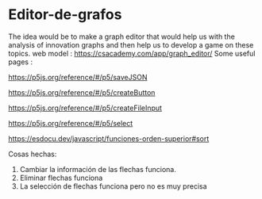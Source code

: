 # Editor-de-grafos
The idea would be to make a graph editor that would help us with the analysis of innovation graphs and then help us to develop a game on these topics.
web model : https://csacademy.com/app/graph_editor/
Some useful pages : 

https://p5js.org/reference/#/p5/saveJSON 

https://p5js.org/reference/#/p5/createButton 

https://p5js.org/reference/#/p5/createFileInput 

https://p5js.org/reference/#/p5/select 

https://esdocu.dev/javascript/funciones-orden-superior#sort

Cosas hechas:
1. Cambiar la información de las flechas funciona.
2. Eliminar flechas funciona
3. La selección de flechas funciona pero no es muy precisa

